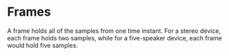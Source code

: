#  Frames 

A frame holds all of the samples from one time instant.
      For a stereo device, each frame holds two samples, while
      for a five-speaker device, each frame would hold five samples.

